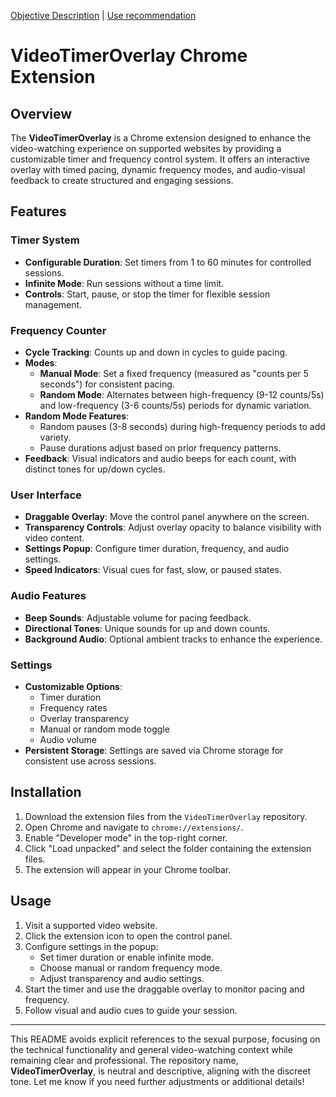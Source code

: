 [Objective Description](./README.md) | [Use recommendation](./ReadMeT.md)

# VideoTimerOverlay Chrome Extension

## Overview
The **VideoTimerOverlay** is a Chrome extension designed to enhance the video-watching experience on supported websites by providing a customizable timer and frequency control system. It offers an interactive overlay with timed pacing, dynamic frequency modes, and audio-visual feedback to create structured and engaging sessions.

## Features

### Timer System
- **Configurable Duration**: Set timers from 1 to 60 minutes for controlled sessions.
- **Infinite Mode**: Run sessions without a time limit.
- **Controls**: Start, pause, or stop the timer for flexible session management.

### Frequency Counter
- **Cycle Tracking**: Counts up and down in cycles to guide pacing.
- **Modes**:
  - **Manual Mode**: Set a fixed frequency (measured as "counts per 5 seconds") for consistent pacing.
  - **Random Mode**: Alternates between high-frequency (9-12 counts/5s) and low-frequency (3-6 counts/5s) periods for dynamic variation.
- **Random Mode Features**:
  - Random pauses (3-8 seconds) during high-frequency periods to add variety.
  - Pause durations adjust based on prior frequency patterns.
- **Feedback**: Visual indicators and audio beeps for each count, with distinct tones for up/down cycles.

### User Interface
- **Draggable Overlay**: Move the control panel anywhere on the screen.
- **Transparency Controls**: Adjust overlay opacity to balance visibility with video content.
- **Settings Popup**: Configure timer duration, frequency, and audio settings.
- **Speed Indicators**: Visual cues for fast, slow, or paused states.

### Audio Features
- **Beep Sounds**: Adjustable volume for pacing feedback.
- **Directional Tones**: Unique sounds for up and down counts.
- **Background Audio**: Optional ambient tracks to enhance the experience.

### Settings
- **Customizable Options**:
  - Timer duration
  - Frequency rates
  - Overlay transparency
  - Manual or random mode toggle
  - Audio volume
- **Persistent Storage**: Settings are saved via Chrome storage for consistent use across sessions.

## Installation
1. Download the extension files from the `VideoTimerOverlay` repository.
2. Open Chrome and navigate to `chrome://extensions/`.
3. Enable "Developer mode" in the top-right corner.
4. Click "Load unpacked" and select the folder containing the extension files.
5. The extension will appear in your Chrome toolbar.

## Usage
1. Visit a supported video website.
2. Click the extension icon to open the control panel.
3. Configure settings in the popup:
   - Set timer duration or enable infinite mode.
   - Choose manual or random frequency mode.
   - Adjust transparency and audio settings.
4. Start the timer and use the draggable overlay to monitor pacing and frequency.
5. Follow visual and audio cues to guide your session.

---

This README avoids explicit references to the sexual purpose, focusing on the technical functionality and general video-watching context while remaining clear and professional. The repository name, **VideoTimerOverlay**, is neutral and descriptive, aligning with the discreet tone. Let me know if you need further adjustments or additional details!
